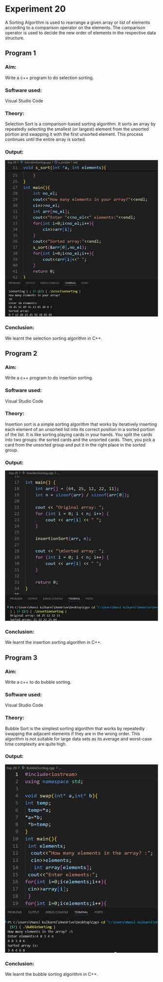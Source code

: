 # Experiment 20
A Sorting Algorithm is used to rearrange a given array or list of elements according to a comparison operator on the elements. The comparison operator is used to decide the new order of elements in the respective data structure.
## Program 1
### Aim: 
Write a c++ program to do selection sorting.
### Software used: 
Visual Studio Code
### Theory:
Selection Sort is a comparison-based sorting algorithm. It sorts an array by repeatedly selecting the smallest (or largest) element from the unsorted portion and swapping it with the first unsorted element. This process continues until the entire array is sorted.
### Output:
![output](SelectionSorting.jpg)
### Conclusion:
We learnt the selection sorting algorithm in C++. 

## Program 2
### Aim: 
Write a c++ program to do insertion sorting.
### Software used: 
Visual Studio Code
### Theory:
Insertion sort is a simple sorting algorithm that works by iteratively inserting each element of an unsorted list into its correct position in a sorted portion of the list. It is like sorting playing cards in your hands. You split the cards into two groups: the sorted cards and the unsorted cards. Then, you pick a card from the unsorted group and put it in the right place in the sorted group.
### Output:
![output](InsertionSorting.jpg)
### Conclusion:
We learnt the insertion sorting algorithm in C++. 

## Program 3
### Aim: 
Write a c++ to do bubble sorting.
### Software used: 
Visual Studio Code
### Theory:
Bubble Sort is the simplest sorting algorithm that works by repeatedly swapping the adjacent elements if they are in the wrong order. This algorithm is not suitable for large data sets as its average and worst-case time complexity are quite high.
### Output:
![output](BubbleSorting.jpg)
### Conclusion:
We learnt the bubble sorting algorithm in C++. 
